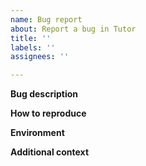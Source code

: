 ```yaml
---
name: Bug report
about: Report a bug in Tutor
title: ''
labels: ''
assignees: ''

---
```


**Bug description**
<!-- A clear and concise description of what the bug is. Don't be afraid to include a lot of context and as much background information as possible. If applicable, add screenshots to help explain your problem. -->
<!-- Also include relevant error logs; for instance, to debug the LMS provide the output of `tutor local logs lms --tail=100` -->
<!-- Is this a bug in Tutor, or in Open edX? Open edX bugs should not be reported here, but in the Open edX bug tracker: https://openedx.atlassian.net/ -->

**How to reproduce**
<!-- Include the FULL, EXACT command that you are running and that is causing an error. Also include the FULL, EXACT command output that you see in the console. THIS IS ESPECIALLY IMPORTANT! Thank you :) -->
<!-- In case of a web error, include the URL of the page that is causing the error.-->
<!-- Did you make any manual changes to the generated environment or config.yml files? If yes, describe those changes.-->

**Environment**
<!-- Include your OS (e.g. Mac OS, Ubuntu 18.04...) and the Tutor version that you use, which can be obtained with `tutor --version`. -->

**Additional context**
<!-- Add any other context about the problem here.-->

